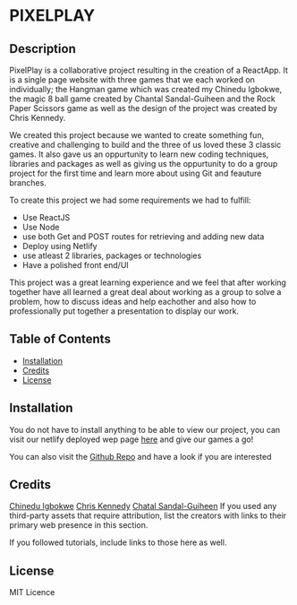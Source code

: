 # PIXELPLAY

## Description

PixelPlay is a collaborative project resulting in the creation of a ReactApp. It is a single page website with three games that we each worked on individually; the Hangman game which was created my Chinedu Igbokwe, the magic 8 ball game created by Chantal Sandal-Guiheen and the Rock Paper Scissors game as well as the design of the project was created by Chris Kennedy.

We created this project because we wanted to create something fun, creative and challenging to build and the three of us loved these 3 classic games. It also gave us an oppurtunity to learn new coding techniques, libraries and packages as well as giving us the oppurtunity to do a group project for the first time and learn more about using Git and feauture branches.

To create this project we had some requirements we had to fulfill:

- Use ReactJS
- Use Node
- use both Get and POST routes for retrieving and adding new data
- Deploy using Netlify
- use atleast 2 libraries, packages or technologies
- Have a polished front end/UI

This project was a great learning experience and we feel that after working together have all learned a great deal about working as a group to solve a problem, how to discuss ideas and help eachother and also how to professionally put together a presentation to display our work.

## Table of Contents

- [Installation](#installation)
- [Credits](#credits)
- [License](#license)

## Installation

You do not have to install anything to be able to view our project, you can visit our netlify deployed wep page [here](https://main--lighthearted-toffee-42781e.netlify.app/) and give our games a go!

You can also visit the [Github Repo](https://github.com/alamante/React-Game-Project) and have a look if you are interested

## Credits

[Chinedu Igbokwe](https://github.com/alamante)
[Chris Kennedy](https://github.com/chriskeno95)
[Chatal Sandal-Guiheen](https://github.com/Csandal17)
If you used any third-party assets that require attribution, list the creators with links to their primary web presence in this section.

If you followed tutorials, include links to those here as well.

## License

MIT Licence
